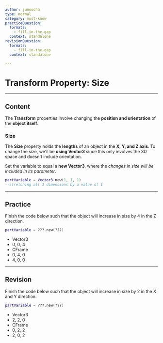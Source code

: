 ```yaml
---
author: junoocha
type: normal
category: must-know
practiceQuestion:
  formats:
    - fill-in-the-gap
  context: standalone
revisionQuestion:
  formats:
    - fill-in-the-gap
  context: standalone

---
```


# Transform Property: Size
---

## Content
The **Transform** properties involve changing the **position and orientation** of the **object itself**. 

### Size
The **Size** property holds the **lengths** of an object in the **X, Y, and Z axis**. To change the size, we'll be **using Vector3** since this only involves the 3D space and doesn't include orientation.

Set the variable to equal a **new Vector3**, where the *changes in size will be included in its parameter*.

```lua
partVariable = Vector3.new(1, 1, 1)
--stretching all 3 dimensions by a value of 1
```
---

## Practice

Finish the code below such that the object will increase in size by 4 in the Z direction.
```lua
partVariable = ???.new(???)
```
- Vector3
- 0, 0, 4
- CFrame
- 0, 4, 0
- 4, 0, 0

---

## Revision

Finish the code below such that the object will increase in size by 2 in the X and Y direction.
```lua
partVariable = ???.new(???)
```
- Vector3
- 2, 2, 0
- CFrame
- 0, 2, 2
- 2, 0, 2